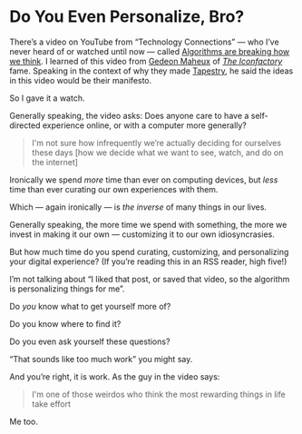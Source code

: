 # Do You Even Personalize, Bro?

There’s a video on YouTube from “Technology Connections” — who I’ve never heard of or watched until now — called [Algorithms are breaking how we think](https://www.youtube.com/watch?v=QEJpZjg8GuA). I learned of this video from [Gedeon Maheux](https://mastodon.social/@gedeonm) of [_The Iconfactory_](https://iconfactory.com) fame. Speaking in the context of why they made [Tapestry](https://usetapestry.com), he said the ideas in this video would be their manifesto.

So I gave it a watch.

Generally speaking, the video asks: Does anyone care to have a self-directed experience online, or with a computer more generally?

> I'm not sure how infrequently we’re actually deciding for ourselves these days [how we decide what we want to see, watch, and do on the internet]

Ironically we spend _more_ time than ever on computing devices, but _less_ time than ever curating our own experiences with them.

Which — again ironically — is _the inverse_ of many things in our lives.

Generally speaking, the more time we spend with something, the more we invest in making it our own — customizing it to our own idiosyncrasies.

But how much time do you spend curating, customizing, and personalizing your digital experience? (If you’re reading this in an RSS reader, high five!)

I’m not talking about “I liked that post, or saved that video, so the algorithm is personalizing things for me”.

Do _you_ know what to get yourself more of?

Do you know where to find it?

Do you even ask yourself these questions?

“That sounds like too much work” you might say. 

And you’re right, it is work. As the guy in the video says:

> I'm one of those weirdos who think the most rewarding things in life take effort

Me too.